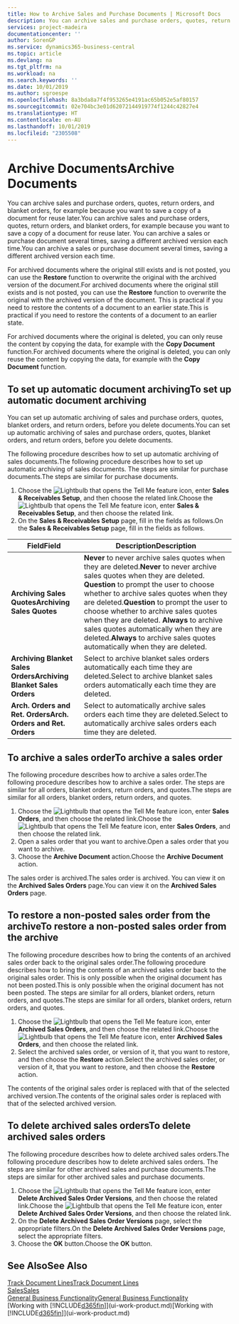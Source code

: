```yaml
---
title: How to Archive Sales and Purchase Documents | Microsoft Docs
description: You can archive sales and purchase orders, quotes, return orders, and blanket orders, and you can use the archived document to recreate the document that it was archived from.
services: project-madeira
documentationcenter: ''
author: SorenGP
ms.service: dynamics365-business-central
ms.topic: article
ms.devlang: na
ms.tgt_pltfrm: na
ms.workload: na
ms.search.keywords: ''
ms.date: 10/01/2019
ms.author: sgroespe
ms.openlocfilehash: 8a3bda8a7f4f953265e4191ac65b052e5af80157
ms.sourcegitcommit: 02e704bc3e01d62072144919774f1244c42827e4
ms.translationtype: HT
ms.contentlocale: en-AU
ms.lasthandoff: 10/01/2019
ms.locfileid: "2305508"
---
```

# <a name="archive-documents"></a><span data-ttu-id="49fb8-103">Archive Documents</span><span class="sxs-lookup"><span data-stu-id="49fb8-103">Archive Documents</span></span>
<span data-ttu-id="49fb8-104">You can archive sales and purchase orders, quotes, return orders, and blanket orders, for example because you want to save a copy of a document for reuse later.</span><span class="sxs-lookup"><span data-stu-id="49fb8-104">You can archive sales and purchase orders, quotes, return orders, and blanket orders, for example because you want to save a copy of a document for reuse later.</span></span> <span data-ttu-id="49fb8-105">You can archive a sales or purchase document several times, saving a different archived version each time.</span><span class="sxs-lookup"><span data-stu-id="49fb8-105">You can archive a sales or purchase document several times, saving a different archived version each time.</span></span>

<span data-ttu-id="49fb8-106">For archived documents where the original still exists and is not posted, you can use the **Restore** function to overwrite the original with the archived version of the document.</span><span class="sxs-lookup"><span data-stu-id="49fb8-106">For archived documents where the original still exists and is not posted, you can use the **Restore** function to overwrite the original with the archived version of the document.</span></span> <span data-ttu-id="49fb8-107">This is practical if you need to restore the contents of a document to an earlier state.</span><span class="sxs-lookup"><span data-stu-id="49fb8-107">This is practical if you need to restore the contents of a document to an earlier state.</span></span>

<span data-ttu-id="49fb8-108">For archived documents where the original is deleted, you can only reuse the content by copying the data, for example with the **Copy Document** function.</span><span class="sxs-lookup"><span data-stu-id="49fb8-108">For archived documents where the original is deleted, you can only reuse the content by copying the data, for example with the **Copy Document** function.</span></span>   

## <a name="to-set-up-automatic-document-archiving"></a><span data-ttu-id="49fb8-109">To set up automatic document archiving</span><span class="sxs-lookup"><span data-stu-id="49fb8-109">To set up automatic document archiving</span></span>  
<span data-ttu-id="49fb8-110">You can set up automatic archiving of sales and purchase orders, quotes, blanket orders, and return orders, before you delete documents.</span><span class="sxs-lookup"><span data-stu-id="49fb8-110">You can set up automatic archiving of sales and purchase orders, quotes, blanket orders, and return orders, before you delete documents.</span></span>

<span data-ttu-id="49fb8-111">The following procedure describes how to set up automatic archiving of sales documents.</span><span class="sxs-lookup"><span data-stu-id="49fb8-111">The following procedure describes how to set up automatic archiving of sales documents.</span></span> <span data-ttu-id="49fb8-112">The steps are similar for purchase documents.</span><span class="sxs-lookup"><span data-stu-id="49fb8-112">The steps are similar for purchase documents.</span></span>
1.  <span data-ttu-id="49fb8-113">Choose the ![Lightbulb that opens the Tell Me feature](media/ui-search/search_small.png "Tell me what you want to do") icon, enter **Sales & Receivables Setup**, and then choose the related link.</span><span class="sxs-lookup"><span data-stu-id="49fb8-113">Choose the ![Lightbulb that opens the Tell Me feature](media/ui-search/search_small.png "Tell me what you want to do") icon, enter **Sales & Receivables Setup**, and then choose the related link.</span></span>
2. <span data-ttu-id="49fb8-114">On the **Sales & Receivables Setup** page, fill in the fields as follows.</span><span class="sxs-lookup"><span data-stu-id="49fb8-114">On the **Sales & Receivables Setup** page, fill in the fields as follows.</span></span>

|<span data-ttu-id="49fb8-115">Field</span><span class="sxs-lookup"><span data-stu-id="49fb8-115">Field</span></span>|<span data-ttu-id="49fb8-116">Description</span><span class="sxs-lookup"><span data-stu-id="49fb8-116">Description</span></span>|
|-----|-----------|
|<span data-ttu-id="49fb8-117">**Archiving Sales Quotes**</span><span class="sxs-lookup"><span data-stu-id="49fb8-117">**Archiving Sales Quotes**</span></span>|<span data-ttu-id="49fb8-118">**Never** to never archive sales quotes when they are deleted.</span><span class="sxs-lookup"><span data-stu-id="49fb8-118">**Never** to never archive sales quotes when they are deleted.</span></span> <span data-ttu-id="49fb8-119">**Question** to prompt the user to choose whether to archive sales quotes when they are deleted.</span><span class="sxs-lookup"><span data-stu-id="49fb8-119">**Question** to prompt the user to choose whether to archive sales quotes when they are deleted.</span></span> <span data-ttu-id="49fb8-120">**Always** to archive sales quotes automatically when they are deleted.</span><span class="sxs-lookup"><span data-stu-id="49fb8-120">**Always** to archive sales quotes automatically when they are deleted.</span></span>|
|<span data-ttu-id="49fb8-121">**Archiving Blanket Sales Orders**</span><span class="sxs-lookup"><span data-stu-id="49fb8-121">**Archiving Blanket Sales Orders**</span></span>|<span data-ttu-id="49fb8-122">Select to archive blanket sales orders automatically each time they are deleted.</span><span class="sxs-lookup"><span data-stu-id="49fb8-122">Select to archive blanket sales orders automatically each time they are deleted.</span></span>|
|<span data-ttu-id="49fb8-123">**Arch. Orders and Ret. Orders**</span><span class="sxs-lookup"><span data-stu-id="49fb8-123">**Arch. Orders and Ret. Orders**</span></span>|<span data-ttu-id="49fb8-124">Select to automatically archive sales orders each time they are deleted.</span><span class="sxs-lookup"><span data-stu-id="49fb8-124">Select to automatically archive sales orders each time they are deleted.</span></span>|

## <a name="to-archive-a-sales-order"></a><span data-ttu-id="49fb8-125">To archive a sales order</span><span class="sxs-lookup"><span data-stu-id="49fb8-125">To archive a sales order</span></span>
<span data-ttu-id="49fb8-126">The following procedure describes how to archive a sales order.</span><span class="sxs-lookup"><span data-stu-id="49fb8-126">The following procedure describes how to archive a sales order.</span></span> <span data-ttu-id="49fb8-127">The steps are similar for all orders, blanket orders, return orders, and quotes.</span><span class="sxs-lookup"><span data-stu-id="49fb8-127">The steps are similar for all orders, blanket orders, return orders, and quotes.</span></span>

1.  <span data-ttu-id="49fb8-128">Choose the ![Lightbulb that opens the Tell Me feature](media/ui-search/search_small.png "Tell me what you want to do") icon, enter **Sales Orders**, and then choose the related link.</span><span class="sxs-lookup"><span data-stu-id="49fb8-128">Choose the ![Lightbulb that opens the Tell Me feature](media/ui-search/search_small.png "Tell me what you want to do") icon, enter **Sales Orders**, and then choose the related link.</span></span>  
2.  <span data-ttu-id="49fb8-129">Open a sales order that you want to archive.</span><span class="sxs-lookup"><span data-stu-id="49fb8-129">Open a sales order that you want to archive.</span></span>  
3.  <span data-ttu-id="49fb8-130">Choose the **Archive Document** action.</span><span class="sxs-lookup"><span data-stu-id="49fb8-130">Choose the **Archive Document** action.</span></span>

<span data-ttu-id="49fb8-131">The sales order is archived.</span><span class="sxs-lookup"><span data-stu-id="49fb8-131">The sales order is archived.</span></span> <span data-ttu-id="49fb8-132">You can view it on the **Archived Sales Orders** page.</span><span class="sxs-lookup"><span data-stu-id="49fb8-132">You can view it on the **Archived Sales Orders** page.</span></span>

## <a name="to-restore-a-non-posted-sales-order-from-the-archive"></a><span data-ttu-id="49fb8-133">To restore a non-posted sales order from the archive</span><span class="sxs-lookup"><span data-stu-id="49fb8-133">To restore a non-posted sales order from the archive</span></span>
<span data-ttu-id="49fb8-134">The following procedure describes how to bring the contents of an archived sales order back to the original sales order.</span><span class="sxs-lookup"><span data-stu-id="49fb8-134">The following procedure describes how to bring the contents of an archived sales order back to the original sales order.</span></span> <span data-ttu-id="49fb8-135">This is only possible when the original document has not been posted.</span><span class="sxs-lookup"><span data-stu-id="49fb8-135">This is only possible when the original document has not been posted.</span></span> <span data-ttu-id="49fb8-136">The steps are similar for all orders, blanket orders, return orders, and quotes.</span><span class="sxs-lookup"><span data-stu-id="49fb8-136">The steps are similar for all orders, blanket orders, return orders, and quotes.</span></span>

1. <span data-ttu-id="49fb8-137">Choose the ![Lightbulb that opens the Tell Me feature](media/ui-search/search_small.png "Tell me what you want to do") icon, enter **Archived Sales Orders**, and then choose the related link.</span><span class="sxs-lookup"><span data-stu-id="49fb8-137">Choose the ![Lightbulb that opens the Tell Me feature](media/ui-search/search_small.png "Tell me what you want to do") icon, enter **Archived Sales Orders**, and then choose the related link.</span></span>
2. <span data-ttu-id="49fb8-138">Select the archived sales order, or version of it, that you want to restore, and then choose the **Restore** action.</span><span class="sxs-lookup"><span data-stu-id="49fb8-138">Select the archived sales order, or version of it, that you want to restore, and then choose the **Restore** action.</span></span>  

<span data-ttu-id="49fb8-139">The contents of the original sales order is replaced with that of the selected archived version.</span><span class="sxs-lookup"><span data-stu-id="49fb8-139">The contents of the original sales order is replaced with that of the selected archived version.</span></span>

## <a name="to-delete-archived-sales-orders"></a><span data-ttu-id="49fb8-140">To delete archived sales orders</span><span class="sxs-lookup"><span data-stu-id="49fb8-140">To delete archived sales orders</span></span>
<span data-ttu-id="49fb8-141">The following procedure describes how to delete archived sales orders.</span><span class="sxs-lookup"><span data-stu-id="49fb8-141">The following procedure describes how to delete archived sales orders.</span></span> <span data-ttu-id="49fb8-142">The steps are similar for other archived sales and purchase documents.</span><span class="sxs-lookup"><span data-stu-id="49fb8-142">The steps are similar for other archived sales and purchase documents.</span></span>

1.  <span data-ttu-id="49fb8-143">Choose the ![Lightbulb that opens the Tell Me feature](media/ui-search/search_small.png "Tell me what you want to do") icon, enter **Delete Archived Sales Order Versions**, and then choose the related link.</span><span class="sxs-lookup"><span data-stu-id="49fb8-143">Choose the ![Lightbulb that opens the Tell Me feature](media/ui-search/search_small.png "Tell me what you want to do") icon, enter **Delete Archived Sales Order Versions**, and then choose the related link.</span></span>  
2.  <span data-ttu-id="49fb8-144">On the **Delete Archived Sales Order Versions** page, select the appropriate filters.</span><span class="sxs-lookup"><span data-stu-id="49fb8-144">On the **Delete Archived Sales Order Versions** page, select the appropriate filters.</span></span>  
3.  <span data-ttu-id="49fb8-145">Choose the **OK** button.</span><span class="sxs-lookup"><span data-stu-id="49fb8-145">Choose the **OK** button.</span></span>

## <a name="see-also"></a><span data-ttu-id="49fb8-146">See Also</span><span class="sxs-lookup"><span data-stu-id="49fb8-146">See Also</span></span>
[<span data-ttu-id="49fb8-147">Track Document Lines</span><span class="sxs-lookup"><span data-stu-id="49fb8-147">Track Document Lines</span></span>](across-how-to-track-document-lines.md)  
[<span data-ttu-id="49fb8-148">Sales</span><span class="sxs-lookup"><span data-stu-id="49fb8-148">Sales</span></span>](sales-manage-sales.md)  
[<span data-ttu-id="49fb8-149">General Business Functionality</span><span class="sxs-lookup"><span data-stu-id="49fb8-149">General Business Functionality</span></span>](ui-across-business-areas.md)  
<span data-ttu-id="49fb8-150">[Working with [!INCLUDE[d365fin](includes/d365fin_md.md)]](ui-work-product.md)</span><span class="sxs-lookup"><span data-stu-id="49fb8-150">[Working with [!INCLUDE[d365fin](includes/d365fin_md.md)]](ui-work-product.md)</span></span>
